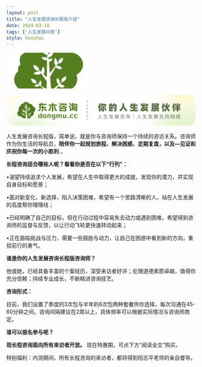 ```yaml
---
layout: post
title: "人生发展咨询长程版介绍"
date: 2024-03-18
tags: ['人生发展问答']
style: huoshui
---
```


![](/assets/post_images/2024-03-18-17319184250300.482008711877854.jpeg)



![](/assets/post_images/2024-03-18-17319184250180.9325934249961223.png)

人生发展咨询长程版，简单说，就是你与咨询师保持一个持续的咨访关系。咨询师作为你生活的导航员，**陪伴你一起规划旅程、解决困惑、定期复盘，以及—见证和庆祝你每一次的小胜利**
。

  

**长程咨询适合哪些人呢？看看你是否在以下“行列”：**

•渴望持续追求个人发展，希望在人生中取得更大的成就，发现你的潜力，并实现自身目标和愿景；

  

•面对新变化、新选择，陷入决策困难，希望有一个思路清晰的人，站在人生发展的高度帮你理理线；

  

•已经明确了自己的目标，但在行动过程中容易失去动力或遇到困难，希望得到咨询师的监督与反馈，以让行动飞轮更快速转动起来；

  

•正在面临挑战与压力，需要一些鼓励与动力，让自己在困惑中看到新的方向，重拾前行的勇气。

  

**谁是你的人生发展咨询长程版咨询师？**

他或她，已经具备丰富的个案经历，深受来访者好评；伦理道德素质卓越，值得你充分信赖；持续专业成长，不断精进咨询技艺。

  

**咨询形式：**

目前，我们设置了季度的3次包与半年的6次包两种套餐供你选择，每次沟通在45-60分钟之间。咨询间隔建议在2周以上，具体频率可以根据实际情况与咨询师商定。

  

**谁可以报名参与呢？**

**现长程咨询面向所有来访者开放。** 现在特惠期，可点下方“阅读全文”购买。

  

特别福利：内测期间，所有长程咨询的来访者，都将得到阳志平老师的亲自督导。